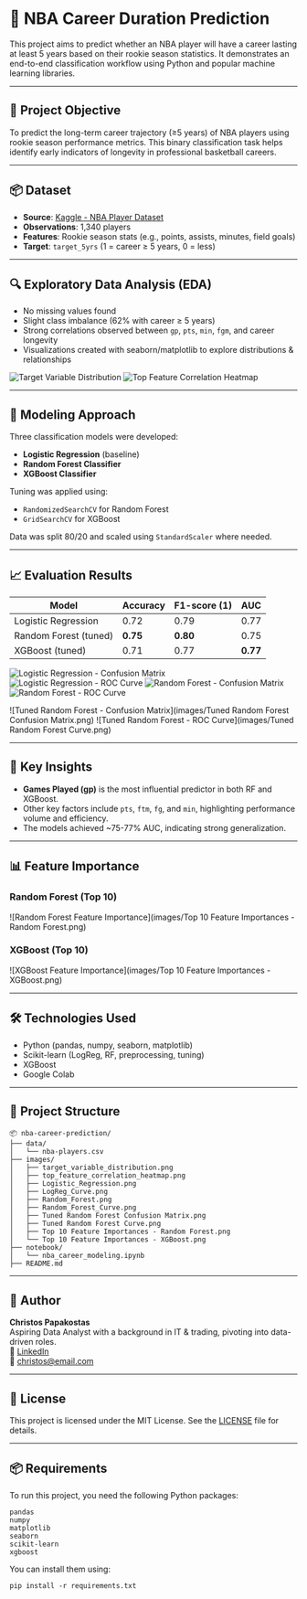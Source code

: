 
# 🏀 NBA Career Duration Prediction

This project aims to predict whether an NBA player will have a career lasting at least 5 years based on their rookie season statistics. It demonstrates an end-to-end classification workflow using Python and popular machine learning libraries.

---

## 🎯 Project Objective

To predict the long-term career trajectory (≥5 years) of NBA players using rookie season performance metrics. This binary classification task helps identify early indicators of longevity in professional basketball careers.

---

## 📦 Dataset

- **Source**: [Kaggle - NBA Player Dataset](https://www.kaggle.com/datasets/yakhyojon/national-basketball-association-nba)
- **Observations**: 1,340 players
- **Features**: Rookie season stats (e.g., points, assists, minutes, field goals)
- **Target**: `target_5yrs` (1 = career ≥ 5 years, 0 = less)

---

## 🔍 Exploratory Data Analysis (EDA)

- No missing values found
- Slight class imbalance (62% with career ≥ 5 years)
- Strong correlations observed between `gp`, `pts`, `min`, `fgm`, and career longevity
- Visualizations created with seaborn/matplotlib to explore distributions & relationships

![Target Variable Distribution](images/target_variable_distribution.png)
![Top Feature Correlation Heatmap](images/top_feature_correlation_heatmap.png)

---

## 🧠 Modeling Approach

Three classification models were developed:

- **Logistic Regression** (baseline)
- **Random Forest Classifier**
- **XGBoost Classifier**

Tuning was applied using:
- `RandomizedSearchCV` for Random Forest
- `GridSearchCV` for XGBoost

Data was split 80/20 and scaled using `StandardScaler` where needed.

---

## 📈 Evaluation Results

| Model                   | Accuracy | F1-score (1) | AUC  |
|------------------------|----------|--------------|------|
| Logistic Regression    | 0.72     | 0.79         | 0.77 |
| Random Forest (tuned)  | **0.75** | **0.80**     | 0.75 |
| XGBoost (tuned)        | 0.71     | 0.77         | **0.77** |

![Logistic Regression - Confusion Matrix](images/Logistic_Regression.png)
![Logistic Regression - ROC Curve](images/LogReg_Curve.png)
![Random Forest - Confusion Matrix](images/Random_Forest.png)
![Random Forest - ROC Curve](images/Random_Forest_Curve.png)

![Tuned Random Forest - Confusion Matrix](images/Tuned Random Forest Confusion Matrix.png)
![Tuned Random Forest - ROC Curve](images/Tuned Random Forest Curve.png)


---

## 🌟 Key Insights

- **Games Played (gp)** is the most influential predictor in both RF and XGBoost.
- Other key factors include `pts`, `ftm`, `fg`, and `min`, highlighting performance volume and efficiency.
- The models achieved ~75-77% AUC, indicating strong generalization.

---

## 📊 Feature Importance

### Random Forest (Top 10)

![Random Forest Feature Importance](images/Top 10 Feature Importances - Random Forest.png)

### XGBoost (Top 10)

![XGBoost Feature Importance](images/Top 10 Feature Importances - XGBoost.png)

---

## 🛠 Technologies Used

- Python (pandas, numpy, seaborn, matplotlib)
- Scikit-learn (LogReg, RF, preprocessing, tuning)
- XGBoost
- Google Colab

---

## 📁 Project Structure

```
📦 nba-career-prediction/
├── data/
│   └── nba-players.csv
├── images/
│   ├── target_variable_distribution.png
│   ├── top_feature_correlation_heatmap.png
│   ├── Logistic_Regression.png
│   ├── LogReg_Curve.png
│   ├── Random_Forest.png
│   ├── Random_Forest_Curve.png
│   ├── Tuned Random Forest Confusion Matrix.png
│   ├── Tuned Random Forest Curve.png
│   ├── Top 10 Feature Importances - Random Forest.png
│   └── Top 10 Feature Importances - XGBoost.png
├── notebook/
│   └── nba_career_modeling.ipynb
├── README.md
```

---

## 👤 Author

**Christos Papakostas**  
Aspiring Data Analyst with a background in IT & trading, pivoting into data-driven roles.  
🔗 [LinkedIn](https://www.linkedin.com/in/...)  
📧 christos@email.com


---

## 📄 License

This project is licensed under the MIT License. See the [LICENSE](LICENSE) file for details.

---

## 📦 Requirements

To run this project, you need the following Python packages:

```
pandas
numpy
matplotlib
seaborn
scikit-learn
xgboost
```
You can install them using:

```
pip install -r requirements.txt
```
